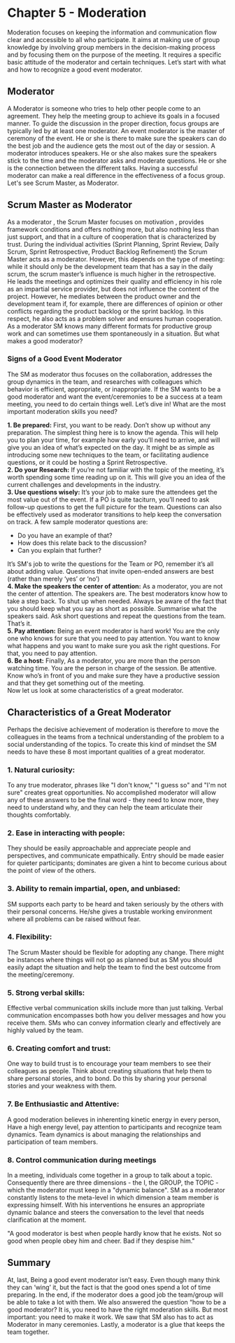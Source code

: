 # Chapter 5 - Moderation

Moderation focuses on keeping the information and communication flow clear and accessible to all who participate. It aims at making use of group knowledge by involving group members in the decision-making process and by focusing them on the purpose of the meeting. It requires a specific basic attitude of the moderator and certain techniques. Let’s start with what and how to recognize a good event moderator.

## Moderator

A Moderator is someone who tries to help other people come to an agreement. They help the meeting group to achieve its goals in a focused manner. To guide the discussion in the proper direction, focus groups are typically led by at least one moderator. An event moderator is the master of ceremony of the event. He or she is there to make sure the speakers can do the best job and the audience gets the most out of the day or session. A moderator introduces speakers. He or she also makes sure the speakers stick to the time and the moderator asks and moderate questions. He or she is the connection between the different talks. Having a successful moderator can make a real difference in the effectiveness of a focus group. Let's see Scrum Master, as Moderator.

## Scrum Master as Moderator

As a moderator , the Scrum Master focuses on motivation , provides framework conditions and offers nothing more, but also nothing less than just support, and that in a culture of cooperation that is characterized by trust. During the individual activities (Sprint Planning, Sprint Review, Daily Scrum, Sprint Retrospective, Product Backlog Refinement) the Scrum Master acts as a moderator. However, this depends on the type of meeting: while it should only be the development team that has a say in the daily scrum, the scrum master’s influence is much higher in the retrospective.\
He leads the meetings and optimizes their quality and efficiency in his role as an impartial service provider, but does not influence the content of the project. However, he mediates between the product owner and the development team if, for example, there are differences of opinion or other conflicts regarding the product backlog or the sprint backlog. In this respect, he also acts as a problem solver and ensures human cooperation.\
As a moderator SM knows many different formats for productive group work and can sometimes use them spontaneously in a situation. But what makes a good moderator?

### Signs of a Good Event Moderator

The SM as moderator thus focuses on the collaboration, addresses the group dynamics in the team, and researches with colleagues which behavior is efficient, appropriate, or inappropriate. If the SM wants to be a good moderator and want the event/ceremonies to be a success at a team meeting, you need to do certain things well. Let’s dive in! What are the most important moderation skills you need?

**1. Be prepared:** First, you want to be ready. Don’t show up without any preparation. The simplest thing here is to know the agenda. This will help you to plan your time, for example how early you’ll need to arrive, and will give you an idea of what’s expected on the day. It might be as simple as introducing some new techniques to the team, or facilitating audience questions, or it could be hosting a Sprint Retrospective.\
**2. Do your Research:** If you’re not familiar with the topic of the meeting, it’s worth spending some time reading up on it. This will give you an idea of the current challenges and developments in the industry.\
**3. Use questions wisely:** It’s your job to make sure the attendees get the most value out of the event. If a PO is quite taciturn, you’ll need to ask follow-up questions to get the full picture for the team. Questions can also be effectively used as moderator transitions to help keep the conversation on track. A few sample moderator questions are:

- Do you have an example of that?
- How does this relate back to the discussion?
- Can you explain that further?

It’s SM's job to write the questions for the Team or PO, remember it’s all about adding value. Questions that invite open-ended answers are best (rather than merely ‘yes’ or ‘no’)\
**4. Make the speakers the center of attention:** As a moderator, you are not the center of attention. The speakers are. The best moderators know how to take a step back. To shut up when needed. Always be aware of the fact that you should keep what you say as short as possible. Summarise what the speakers said. Ask short questions and repeat the questions from the team. That’s it.\
**5. Pay attention:** Being an event moderator is hard work! You are the only one who knows for sure that you need to pay attention. You want to know what happens and you want to make sure you ask the right questions. For that, you need to pay attention.\
**6. Be a host:** Finally, As a moderator, you are more than the person watching time. You are the person in charge of the session. Be attentive. Know who’s in front of you and make sure they have a productive session and that they get something out of the meeting.\
Now let us look at some characteristics of a great moderator.

## Characteristics of a Great Moderator

Perhaps the decisive achievement of moderation is therefore to move the colleagues in the teams from a technical understanding of the problem to a social understanding of the topics. To create this kind of mindset the SM needs to have these 8 most important qualities of a great moderator.

### 1. Natural curiosity:

To any true moderator, phrases like "I don't know," "I guess so" and "I'm not sure" creates great opportunities. No accomplished moderator will allow any of these answers to be the final word - they need to know more, they need to understand why, and they can help the team articulate their thoughts comfortably.

### 2. Ease in interacting with people:

They should be easily approachable and appreciate people and perspectives, and communicate empathically. Entry should be made easier for quieter participants; dominates are given a hint to become curious about the point of view of the others.

### 3. Ability to remain impartial, open, and unbiased:

SM supports each party to be heard and taken seriously by the others with their personal concerns. He/she gives a trustable working environment where all problems can be raised without fear.

### 4. Flexibility:

The Scrum Master should be flexible for adopting any change. There might be instances where things will not go as planned but as SM you should easily adapt the situation and help the team to find the best outcome from the meeting/ceremony.

### 5. Strong verbal skills:

Effective verbal communication skills include more than just talking. Verbal communication encompasses both how you deliver messages and how you receive them. SMs who can convey information clearly and effectively are highly valued by the team.

### 6. Creating comfort and trust:

One way to build trust is to encourage your team members to see their colleagues as people. Think about creating situations that help them to share personal stories, and to bond. Do this by sharing your personal stories and your weakness with them.

### 7. Be Enthusiastic and Attentive:

A good moderation believes in inherenting kinetic energy in every person, Have a high energy level, pay attention to participants and recognize team dynamics. Team dynamics is about managing the relationships and participation of team members.

### 8. Control communication during meetings

In a meeting, individuals come together in a group to talk about a topic. Consequently there are three dimensions - the I, the GROUP, the TOPIC - which the moderator must keep in a "dynamic balance". SM as a moderator constantly listens to the meta-level in which dimension a team member is expressing himself. With his interventions he ensures an appropriate dynamic balance and steers the conversation to the level that needs clarification at the moment.

"A good moderator is best when people hardly know that he exists. Not so good when people obey him and cheer. Bad if they despise him."

## Summary

At, last, Being a good event moderator isn’t easy. Even though many think they can ‘wing’ it, but the fact is that the good ones spend a lot of time preparing. In the end, if the moderator does a good job the team/group will be able to take a lot with them. We also answered the question “how to be a good moderator? It is, you need to have the right moderation skills. But most important: you need to make it work. We saw that SM also has to act as Moderator in many ceremonies. Lastly, a moderator is a glue that keeps the team together.

